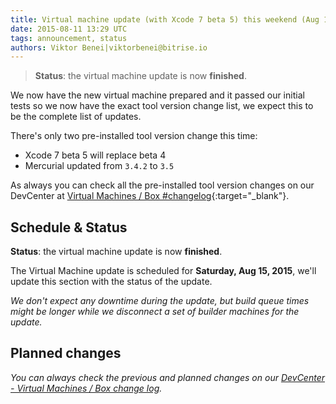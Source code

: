 ```yaml
---
title: Virtual machine update (with Xcode 7 beta 5) this weekend (Aug 15)
date: 2015-08-11 13:29 UTC
tags: announcement, status
authors: Viktor Benei|viktorbenei@bitrise.io
---
```


> **Status**: the virtual machine update is now **finished**.

We now have the new virtual machine prepared and it
passed our initial tests so we now have the exact tool
version change list, we expect this to be the complete list of updates.

There's only two pre-installed tool version change this time:

* Xcode 7 beta 5 will replace beta 4
* Mercurial updated from `3.4.2` to `3.5`

As always you can check all the pre-installed tool version
changes on our DevCenter at [Virtual Machines / Box #changelog](http://devcenter.bitrise.io/docs/vm-box-changelog){:target="_blank"}.


## Schedule & Status

**Status**: the virtual machine update is now **finished**.

The Virtual Machine update is scheduled for **Saturday, Aug 15, 2015**,
we'll update this section with the status of the update.

*We don't expect any downtime during the update, but build queue
times might be longer while we disconnect a set of
builder machines for the update.*


## Planned changes

*You can always check the previous and planned changes
on our [DevCenter - Virtual Machines / Box change log](http://devcenter.bitrise.io/docs/vm-box-changelog).*
